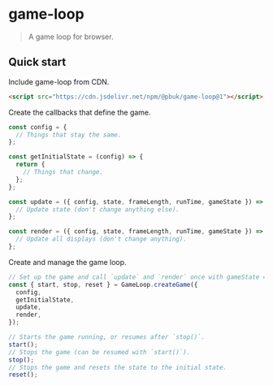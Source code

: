 # game-loop

> A game loop for browser.

## Quick start

Include game-loop from CDN.

```html
<script src="https://cdn.jsdelivr.net/npm/@pbuk/game-loop@1"></script>
```

Create the callbacks that define the game.

```js
const config = {
  // Things that stay the same.
};

const getInitialState = (config) => {
  return {
    // Things that change.
  };
};

const update = ({ config, state, frameLength, runTime, gameState }) => {
  // Update state (don't change anything else).
};

const render = ({ config, state, frameLength, runTime, gameState }) => {
  // Update all displays (don't change anything).
};
```

Create and manage the game loop.

```js
// Set up the game and call `update` and `render` once with gameState = 'notStarted'.
const { start, stop, reset } = GameLoop.createGame({
  config,
  getInitialState,
  update,
  render,
});

// Starts the game running, or resumes after `stop()`.
start();
// Stops the game (can be resumed with `start()`).
stop();
// Stops the game and resets the state to the initial state.
reset();
```
